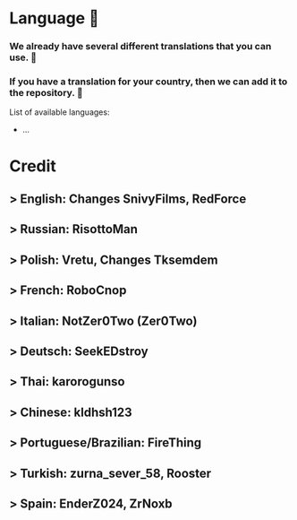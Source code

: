 # Language :rocket:
### We already have several different translations that you can use. :moyai:
### If you have a translation for your country, then we can add it to the repository. :monocle_face:

List of available languages:
- ...

# Credit
## > English: Changes SnivyFilms, RedForce
## > Russian: RisottoMan
## > Polish: Vretu, Changes Tksemdem
## > French: RoboCnop
## > Italian: NotZer0Two (Zer0Two)
## > Deutsch: SeekEDstroy
## > Thai: karorogunso
## > Chinese: kldhsh123
## > Portuguese/Brazilian: FireThing
## > Turkish: zurna_sever_58, Rooster
## > Spain: EnderZ024, ZrNoxb